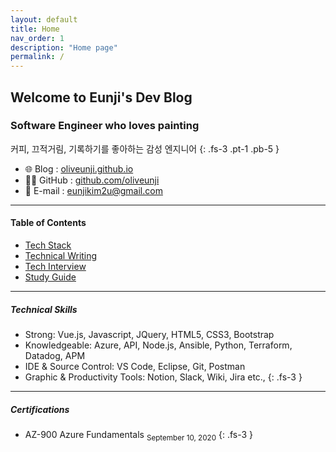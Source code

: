 ```yaml
---
layout: default
title: Home
nav_order: 1
description: "Home page"
permalink: /
---
```

## Welcome to Eunji's Dev Blog

### Software Engineer who loves painting
커피, 끄적거림, 기록하기를 좋아하는 감성 엔지니어
{: .fs-3 .pt-1 .pb-5 }

- 🌐 Blog : [oliveunji.github.io](https://oliveunji.github.io)
- 👩‍💻 GitHub : [github.com/oliveunji](https://github.com/oliveunji)
- 💌 E-mail : [eunjikim2u@gmail.com](mailto:eunjikim2u@gmail.com)

---

#### Table of Contents

* [Tech Stack](/tech-stack)
* [Technical Writing](/technical-writing)
* [Tech Interview](/tech-interview)
* [Study Guide](/study-guide)

---

##### Technical Skills

- Strong: Vue.js, Javascript, JQuery, HTML5, CSS3, Bootstrap
- Knowledgeable: Azure, API, Node.js, Ansible, Python, Terraform, Datadog, APM
- IDE & Source Control: VS Code, Eclipse, Git, Postman
- Graphic & Productivity Tools: Notion, Slack, Wiki, Jira etc.,
{: .fs-3 }

---

##### Certifications

- AZ-900 Azure Fundamentals	<sub>September 10, 2020</sub>
{: .fs-3 }
